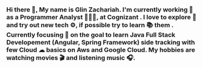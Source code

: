 ### Hi there 👋, My name is Glin Zachariah. I'm currently working 💼  as a Programmer Analyst  👨🏻‍💻, at Cognizant . I love to explore 🚀  and try out new tech ⚙️, if possible try to learn 📚 them . Currently focusing 🎯  on the goal to learn Java Full Stack Developement  (Angular, Spring Framework) side tracking with few Cloud ☁ basics on Aws and Google Cloud. My hobbies are watching movies 🎬 and listening music 🎧. 

<!--
**GlinZachariah/GlinZachariah** is a ✨ _special_ ✨ repository because its `README.md` (this file) appears on your GitHub profile.

Here are some ideas to get you started:

- 🔭 I’m currently working on ...
- 🌱 I’m currently learning ...
- 👯 I’m looking to collaborate on ...
- 🤔 I’m looking for help with ...
- 💬 Ask me about ...
- 📫 How to reach me: ...
- 😄 Pronouns: ...
- ⚡ Fun fact: ...
-->
